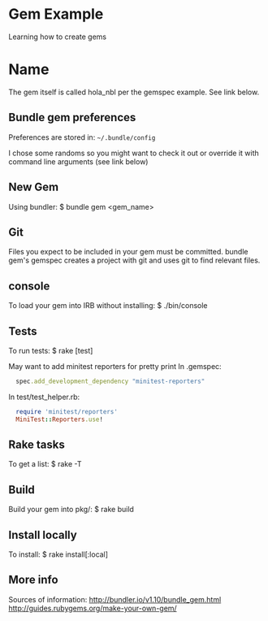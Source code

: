 # Gem Example

Learning how to create gems

# Name
The gem itself is called hola_nbl per the gemspec example.
See link below.

## Bundle gem preferences
Preferences are stored in:
  `~/.bundle/config`

I chose some randoms so you might want to check it out or override
it with command line arguments (see link below)

## New Gem
Using bundler:
  $ bundle gem <gem_name>

## Git
Files you expect to be included in your gem must be committed.
bundle gem's gemspec creates a project with git and uses git
to find relevant files.

## console
To load your gem into IRB without installing:
  $ ./bin/console

## Tests
To run tests:
  $ rake [test]

May want to add minitest reporters for pretty print
In .gemspec:
```ruby
  spec.add_development_dependency "minitest-reporters"
```

In test/test_helper.rb:
```ruby
  require 'minitest/reporters'
  MiniTest::Reporters.use!
```

## Rake tasks
To get a list:
  $ rake -T

## Build
Build your gem into pkg/:
  $ rake build

## Install locally
To install:
  $ rake install[:local]

## More info
Sources of information:
http://bundler.io/v1.10/bundle_gem.html
http://guides.rubygems.org/make-your-own-gem/
